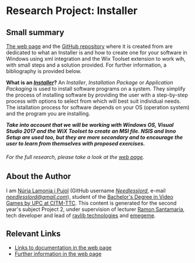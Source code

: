 
# Research Project: Installer

## Small summary

[The web page](https://needlesslord.github.io/Research-Project-Installer/) and the [GitHub repository](https://github.com/Needlesslord/Research-Project-Installer) where it is created from are dedicated to what an Installer is and how to create one for your software in Windows using xml integration and the Wix Toolset extension to work wih, with small steps and a solution provided. For further information, a bibliography is provided below.

**What is an [*Installer*](https://en.wikipedia.org/wiki/Installation_(computer_programs)#Installer)?** An *Installer*, *Installation Package* or *Application Packaging* is used to install software programs on a system. They simplify the process of installing software by providing the user with a step-by-step process with options to select from which will best suit individual needs. The istallation process for software depends on your OS (operation system) and the program you are installing.

*__Take into account that we will be working with Windows OS, Visual Studio 2017 and the WiX Toolset to create an MSI file. NSIS and Inno Setup are used too, but they are more secondary and to encourage the user to learn from themselves with proposed exercises.__*

###### For the full research, please take a look at the [web page](https://needlesslord.github.io/Research-Project-Installer/).


## About the Author

I am [Núria Lamonja i Pujol](https://www.linkedin.com/in/needlesslord/) (GitHub username [*Needlesslord*](https://github.com/Needlesslord), e-mail *needlesslord@gmail.com*), student of the [Bachelor's Degree in Video Games by UPC at CITM-TTC](https://www.citm.upc.edu/ing/estudis/grau-videojocs-bcn/). This content is generated for the second year's subject Project 2, under supervision of lecturer [Ramon Santamaria](https://www.linkedin.com/in/raysan/), tech developer and lead of [raylib technologies](https://www.raylib.com/) and [emegeme](https://www.emegeme.com/).

## Relevant Links

+ [Links to documentation in the web page](https://needlesslord.github.io/Research-Project-Installer/#links-to-documentation)
+ [Further information in the web page](https://needlesslord.github.io/Research-Project-Installer/#further-information)

